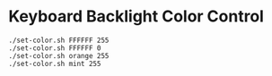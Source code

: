 # Keyboard Backlight Color Control

```
./set-color.sh FFFFFF 255
./set-color.sh FFFFFF 0
./set-color.sh orange 255
./set-color.sh mint 255
```